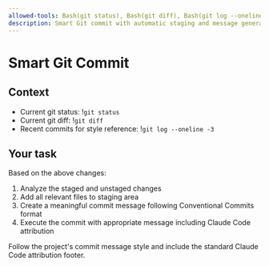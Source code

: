 ```yaml
---
allowed-tools: Bash(git status), Bash(git diff), Bash(git log --oneline -*), Bash(git add *), Bash(git commit *)
description: Smart Git commit with automatic staging and message generation
---
```


# Smart Git Commit

## Context
- Current git status: !`git status`
- Current git diff: !`git diff`
- Recent commits for style reference: !`git log --oneline -3`

## Your task
Based on the above changes:

1. Analyze the staged and unstaged changes
2. Add all relevant files to staging area
3. Create a meaningful commit message following Conventional Commits format
4. Execute the commit with appropriate message including Claude Code attribution

Follow the project's commit message style and include the standard Claude Code attribution footer.